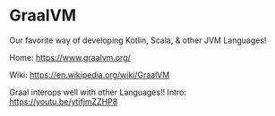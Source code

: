 # GraalVM
Our favorite way of developing Kotlin, Scala, &amp; other JVM Languages!

Home: https://www.graalvm.org/

Wiki: https://en.wikipedia.org/wiki/GraalVM

Graal interops well with other Languages!!
Intro: https://youtu.be/ytifjmZZHP8

